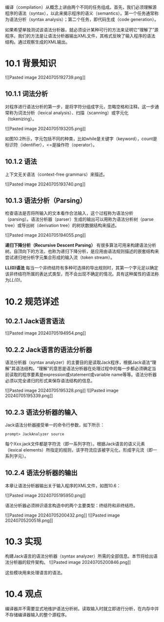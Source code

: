 编译（compilation）从概念上讲由两个不同的任务组成。首先，我们必须理解源程序的语法（syntax），以此来揭示程序的语义（semantics）。第一个任务通常称为语法分析（syntax analysis）；第二个任务，即代码生成（code generation）。

如果希望单独测试该语法分析器，就必须设计某种可行的方法来证明它“理解了”源程序。我们的方法是让语法分析器输出XML文件，其格式反映了输入程序的语法结构。通过观察生成的XML输出。

# 10.1 背景知识
![[Pasted image 20240705192739.png]]

## 10.1.1 词法分析
对程序进行语法分析的第一步，是将字符分组成字元，忽略空格和注释。这一步通常称为词法分析（lexical analysis）、扫描（scanning）或字元化（tokenizing）。

![[Pasted image 20240705193205.png]]

如图10.2所示，字元包括不同的种类，比如while是关键字（keyword），count是标识符（identifier），<=是操作符（operator）。

## 10.1.2 语法
上下文无关语法（context-free grammars）来描述。

![[Pasted image 20240705193740.png]]

## 10.1.3 语法分析（Parsing）

检查语法是否将所输入的文本看作合法输入，这个过程称为语法分析（parsing）。语法分析器（parser）生成的输出可以用称为语法分析树（parse tree）或导出树（derivation tree）的树状数据结构来描述。

![[Pasted image 20240705194055.png]]

**递归下降分析（Recursive Descent Parsing）** 
有很多算法可用来构建语法分析树。自顶向下的方法，也称为递归下降分析，是应用由语法规则描述的嵌套结构来尝试递归地分析字元集合形成的输入流（token stream）。

**LL(0)语法**
每当一个非终结符有多种可选择的导出规则时，其第一个字元足以确定该非终结符所属的表达式类型，而不会出现不确定的情况。具有这种属性的语法称为*LL(0)*。

# 10.2 规范详述
## 10.2.1 Jack语言语法
![[Pasted image 20240705194954.png]]

## 10.2.2 Jack语言的语法分析器
语法分析器（syntax analyzer）的主要目的是读取Jack程序，根据Jack语法“理解”其语法结构。“理解”的意思是语法分析器在处理过程中的每一步都必须确定当前读取的程序要素是expression或statement或variable name等等。语法分析器必须以完全递归的形式来保存语法结构的信息。

![[Pasted image 20240705195328.png]]
![[Pasted image 20240705195339.png]]

## 10.2.3 语法分析器的输入
Jack语法分析器接受单一的命令行参数，如下所示：
```
prompt> JackAnalyzer source
```
每个Xxx.jack文件都是字符流（即一系列字符）。根据Jack语言的语义元素（lexical elements）所指定的规则，该字符流应该被字元化，形成字元流（即一系列字元）。

## 10.2.4 语法分析器的输出
本章让语法分析器输出关于输入程序的XML文件，如图10.6：

![[Pasted image 20240705195950.png]]

语法分析器必须辨识语言构造中的两个主要类型：终结符和非终结符。

![[Pasted image 20240705200432.png]]
![[Pasted image 20240705200518.png]]

# 10.3 实现
构建Jack语言的语法分析器（syntax analyzer）所需的全部信息。本节将给出语法分析器的软件架构。
![[Pasted image 20240705200846.png]]

这些模块用来处理语言的语法。

# 10.4 观点
编译器并不需要显式地维护语法分析树。读取输入时就立即进行分析，在内存中并不存储编译器输入的整个源程序。
